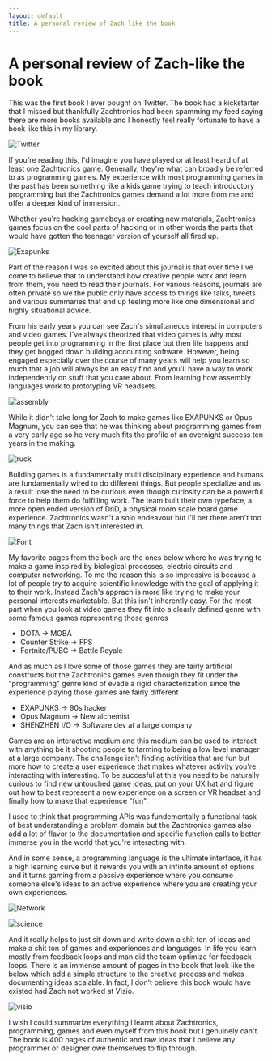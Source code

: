 ```yaml
---
layout: default
title: A personal review of Zach like the book
---
```


# A personal review of Zach-like the book

This was the first book I ever bought on Twitter. The book had a kickstarter that I missed but thankfully Zachtronics had been spamming my feed saying there are more books available and I honestly feel really fortunate to have a book like this in my library.

![Twitter](/assets/images/2019-06-07-a-personal-review-of-zach-like-the-book-twitter.JPG)

If you're reading this, I'd imagine you have played or at least heard of at least one Zachtronics game. Generally, they're what can broadly be referred to as programming games. My experience with most programming games in the past has been something like a kids game trying to teach introductory programming but the Zachtronics games demand a lot more from me and offer a deeper kind of immersion.

Whether you're hacking gameboys or creating new materials, Zachtronics games focus on the cool parts of hacking or in other words the parts that would have gotten the teenager version of yourself all fired up.

![Exapunks](/assets/images/2019-06-07-a-personal-review-of-zach-like-the-book-exapunks.JPG)

Part of the reason I was so excited about this journal is that over time I've come to believe that to understand how creative people work and learn from them, you need to read their journals. For various reasons, journals are often private so we the public only have access to things like talks, tweets and various summaries that end up feeling more like one dimensional and highly situational advice.

From his early years you can see Zach's simultaneous interest in computers and video games. I've always theorized that video games is why most people get into programming in the first place but then life happens and they get bogged down building accounting software. However, being engaged especially over the course of many years will help you learn so much that a job will always be an easy find and you'll have a way to work independently on stuff that you care about. From learning how assembly languages work to prototyping VR headsets.

![assembly](/assets/images/2019-06-07-a-personal-review-of-zach-like-the-book-assembly.JPG)

While it didn't take long for Zach to make games like EXAPUNKS or Opus Magnum, you can see that he was thinking about programming games from a very early age so he very much fits the profile of an overnight success ten years in the making.

![ruck](/assets/images/2019-06-07-a-personal-review-of-zach-like-the-book-ruck.JPG)

Building games is a fundamentally multi disciplinary experience and humans are fundamentally wired to do different things. But people specialize and as a result lose the need to be curious even though curiosity can be a powerful force to help them do fulfilling work. The team built their own typeface, a more open ended version of DnD, a physical room scale board game experience. Zachtronics wasn't a solo endeavour but I'll bet there aren't too many things that Zach isn't interested in.

![Font](/assets/images/2019-06-07-a-personal-review-of-zach-like-the-book-font.JPG)


My favorite pages from the book are the ones below where he was trying to make a game inspired by biological processes, electric circuits and computer networking. To me the reason this is so impressive is because a lot of people try to acquire scientific knowledge with the goal of applying it to their work. Instead Zach's apprach is more like trying to make your personal interests marketable. But this isn't inherently easy. For the most part when you look at video games they fit into a clearly defined genre with some famous games representing those genres
* DOTA -> MOBA
* Counter Strike -> FPS
* Fortnite/PUBG -> Battle Royale

And as much as I love some of those games they are fairly artificial constructs but the Zachtronics games even though they fit under the "programming" genre kind of evade a rigid characterization since the experience playing those games are fairly different
* EXAPUNKS -> 90s hacker
* Opus Magnum -> New alchemist
* SHENZHEN I/O -> Software dev at a large company

Games are an interactive medium and this medium can be used to interact with anything be it shooting people to farming to being a low level manager at a large company. The challenge isn't finding activities that are fun but more how to create a user experience that makes whatever activity you're interacting with interesting. To be succesful at this you need to be naturally curious to find new untouched game ideas, put on your UX hat and figure out how to best represent a new experience on a screen or VR headset and finally how to make that experience "fun".

I used to think that programming APIs was fundementally a functional task of best understanding a problem domain but the Zachtronics games also add a lot of flavor to the documentation and specific function calls to better immerse you in the world that you're interacting with.

And in some sense, a programming language is the ultimate interface, it has a high learning curve but it rewards you with an infinite amount of options and it turns gaming from a passive experience where you consume someone else's ideas to an active experience where you are creating your own experiences.

![Network](/assets/images/2019-06-07-a-personal-review-of-zach-like-the-book-network.JPG)

![science](/assets/images/2019-06-07-a-personal-review-of-zach-like-the-book-science.JPG)

And it really helps to just sit down and write down a shit ton of ideas and make a shit ton of games and experiences and languages. In life you learn mostly from feedback loops and man did the team optimize for feedback loops. There is an immense amount of pages in the book that look like the below which add a simple structure to the creative process and makes documenting ideas scalable. In fact, I don't believe this book would have existed had Zach not worked at Visio.

![visio](/assets/images/2019-06-07-a-personal-review-of-zach-like-the-book-visio.JPG)


I wish I could summarize everything I learnt about Zachtronics, programming, games and even myself from this book but I genuinely can't. The book is 400 pages of authentic and raw ideas that I believe any programmer or designer owe themselves to flip through.